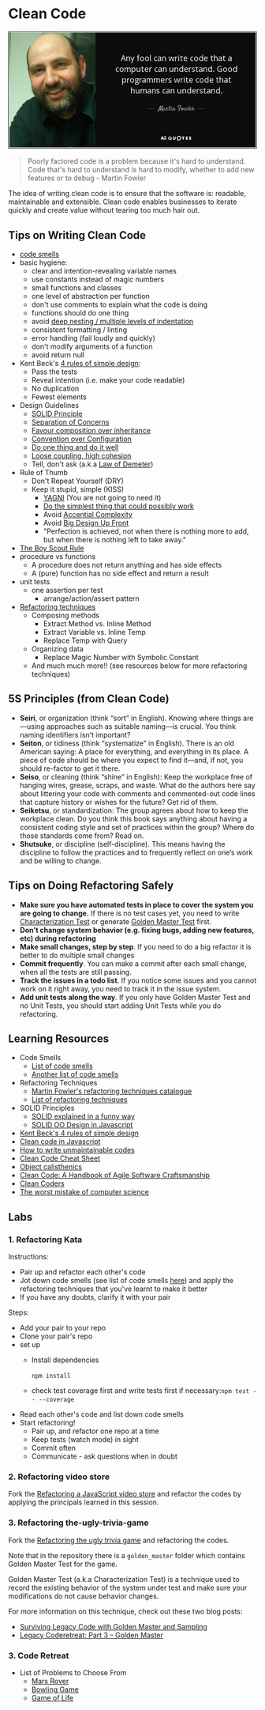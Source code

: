 # Clean Code

![martin fowler quote](.gitbook/assets/martin_fowler_code_readability_quote.jpg)

> Poorly factored code is a problem because it's hard to understand. Code that's hard to understand is hard to modify, whether to add new features or to debug - Martin Fowler

The idea of writing clean code is to ensure that the software is: readable, maintainable and extensible. Clean code enables businesses to iterate quickly and create value without tearing too much hair out.

## Tips on Writing Clean Code

* [code smells](https://sourcemaking.com/refactoring/smells)
* basic hygiene:
  * clear and intention-revealing variable names
  * use constants instead of magic numbers
  * small functions and classes
  * one level of abstraction per function
  * don't use comments to explain what the code is doing
  * functions should do one thing
  * avoid [deep nesting / multiple levels of indentation](http://wiki.c2.com/?ArrowAntiPattern) 
  * consistent formatting / linting
  * error handling \(fail loudly and quickly\)
  * don't modify arguments of a function
  * avoid return null
* Kent Beck's [4 rules of simple design](https://blog.jbrains.ca/permalink/the-four-elements-of-simple-design):
  * Pass the tests
  * Reveal intention \(i.e. make your code readable\)
  * No duplication
  * Fewest elements    
* Design Guidelines
  * [SOLID Principle](https://github.com/ryanmcdermott/clean-code-javascript/#solid)
  * [Separation of Concerns](http://aspiringcraftsman.com/2008/01/03/art-of-separation-of-concerns/)
  * [Favour composition over inheritance](https://www.youtube.com/watch?v=wfMtDGfHWpA)
  * [Convention over Configuration](https://en.wikipedia.org/wiki/Convention_over_configuration)
  * [Do one thing and do it well](https://en.wikipedia.org/wiki/Unix_philosophy#Do_One_Thing_and_Do_It_Well)
  * [Loose coupling, high cohesion](https://thebojan.ninja/2015/04/08/high-cohesion-loose-coupling/)
  * Tell, don't ask \(a.k.a [Law of Demeter](https://en.wikipedia.org/wiki/Law_of_Demeter)\)
* Rule of Thumb
  * Don't Repeat Yourself \(DRY\)
  * Keep it stupid, simple \(KISS\) 
    * [YAGNI](https://martinfowler.com/bliki/Yagni.html) \(You are not going to need it\)
    * [Do the simplest thing that could possibly work](http://wiki.c2.com/?DoTheSimplestThingThatCouldPossiblyWork)
    * Avoid [Accential Complexity](http://wiki.c2.com/?AccidentalComplexity)
    * Avoid [Big Design Up Front](http://wiki.c2.com/?BigDesignUpFront)
    * "Perfection is achieved, not when there is nothing more to add, but when there is nothing left to take away."
* [The Boy Scout Rule](http://programmer.97things.oreilly.com/wiki/index.php/The_Boy_Scout_Rule)
* procedure vs functions
  * A procedure does not return anything and has side effects
  * A \(pure\) function has no side effect and return a result
* unit tests
  * one assertion per test
    * arrange/action/assert pattern
* [Refactoring techniques](https://sourcemaking.com/refactoring/refactorings)
  * Composing methods
    * Extract Method vs. Inline Method
    * Extract Variable vs. Inline Temp
    * Replace Temp with Query
  * Organizing data
    * Replace Magic Number with Symbolic Constant
  * And much much more!! \(see resources below for more refactoring techniques\)

## 5S Principles \(from Clean Code\)

* **Seiri**, or organization \(think “sort” in English\). Knowing where things are—using approaches such as suitable naming—is crucial. You think naming identifiers isn’t important?
* **Seiton**, or tidiness \(think “systematize” in English\). There is an old American saying: A place for everything, and everything in its place. A piece of code should be where you expect to find it—and, if not, you should re-factor to get it there.
* **Seiso**, or cleaning \(think “shine” in English\): Keep the workplace free of hanging wires, grease, scraps, and waste. What do the authors here say about littering your code with comments and commented-out code lines that capture history or wishes for the future? Get rid of them.
* **Seiketsu**, or standardization: The group agrees about how to keep the workplace clean. Do you think this book says anything about having a consistent coding style and set of practices within the group? Where do those standards come from? Read on.
* **Shutsuke**, or discipline \(self-discipline\). This means having the discipline to follow the practices and to frequently reflect on one’s work and be willing to change.

## Tips on Doing Refactoring Safely

* **Make sure you have automated tests in place to cover the system you are going to change.** If there is no test cases yet, you need to write [Characterization Test](https://michaelfeathers.silvrback.com/characterization-testing) or generate [Golden Master Test](http://blog.thecodewhisperer.com/permalink/surviving-legacy-code-with-golden-master-and-sampling) first.
* **Don't change system behavior (e.g. fixing bugs, adding new features, etc) during refactoring**
* **Make small changes, step by step**. If you need to do a big refactor it is better to do multiple small changes
* **Commit frequently**. You can make a commit after each small change, when all the tests are still passing.
* **Track the issues in a todo list**. If you notice some issues and you cannot work on it right away, you need to track it in the issue system.
* **Add unit tests along the way**. If you only have Golden Master Test and no Unit Tests, you should start adding Unit Tests while you do refactoring.

## Learning Resources

* Code Smells
  * [List of code smells](https://refactoring.guru/refactoring/smells)
  * [Another list of code smells](http://wiki.c2.com/?CodeSmell)
* Refactoring Techniques
  * [Martin Fowler's refactoring techniques catalogue](https://www.refactoring.com/catalog/index.html)
  * [List of refactoring techniques](https://sourcemaking.com/refactoring)
* SOLID Principles
  * [SOLID explained in a funny way](http://www.daedtech.com/visualization-mnemonics-for-software-principles/)
  * [SOLID OO Design in Javascript](https://medium.com/@cramirez92/s-o-l-i-d-the-first-5-priciples-of-object-oriented-design-with-javascript-790f6ac9b9fa)
* [Kent Beck's 4 rules of simple design](https://martinfowler.com/bliki/BeckDesignRules.html)
* [Clean code in Javascript](https://github.com/ryanmcdermott/clean-code-javascript/)
* [How to write unmaintainable codes](https://github.com/Droogans/unmaintainable-code)
* [Clean Code Cheat Sheet](https://www.planetgeek.ch/2014/11/18/clean-code-cheat-sheet-v-2-4/)
* [Object calisthenics](http://aimforsimplicity.com/post/objectcalisthenicsgameoflifekata/)
* [Clean Code: A Handbook of Agile Software Craftsmanship](https://www.amazon.com/Clean-Code-Handbook-Software-Craftsmanship/dp/0132350882)
* [Clean Coders](https://cleancoders.com/)
* [The worst mistake of computer science](https://www.lucidchart.com/techblog/2015/08/31/the-worst-mistake-of-computer-science/)

## Labs

### 1. Refactoring Kata

Instructions:

* Pair up and refactor each other's code
* Jot down code smells \(see list of code smells [here](https://github.com/ryanmcdermott/clean-code-javascript)\) and apply the refactoring techniques that you've learnt to make it better
* If you have any doubts, clarify it with your pair

Steps:

* Add your pair to your repo
* Clone your pair's repo
* set up
  * Install dependencies

    `npm install`

  * check test coverage first and write tests first if necessary:`npm test -- --coverage`
* Read each other's code and list down code smells
* Start refactoring!
  * Pair up, and refactor one repo at a time
  * Keep tests \(watch mode\) in sight
  * Commit often
  * Communicate - ask questions when in doubt

### 2. Refactoring video store

Fork the [Refactoring a JavaScript video store](https://github.com/thoughtworks-jumpstart/videostore-refactoring-exercise) and refactor the codes by applying the principals learned in this session.

### 3. Refactoring the-ugly-trivia-game

Fork the [Refactoring the ugly trivia game](https://github.com/thoughtworks-jumpstart/trivia_refactoring_kata) and refactoring the codes.

Note that in the repository there is a `golden_master` folder which contains Golden Master Test for the game. 

Golden Master Test (a.k.a Characterization Test) is a technique used to record the existing behavior of the system under test and make sure your modifications do not cause behavior changes.

For more information on this technique, check out these two blog posts:

* [Surviving Legacy Code with Golden Master and Sampling](http://blog.thecodewhisperer.com/permalink/surviving-legacy-code-with-golden-master-and-sampling)
* [Legacy Coderetreat: Part 3 – Golden Master](http://blog.adrianbolboaca.ro/2014/05/golden-master/)

### 3. Code Retreat

* List of Problems to Choose From
  * [Mars Rover](http://kata-log.rocks/mars-rover-kata)
  * [Bowling Game](http://codingdojo.org/kata/Bowling/)
  * [Game of Life](https://codingdojo.org/kata/GameOfLife/)

